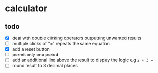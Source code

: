# calculator

## todo

- [x] deal with double clicking operators outputting unwanted results
- [ ] multiple clicks of "=" repeats the same equation
- [x] add a reset button
- [ ] permit only one period
- [ ] add an additional line above the result to display the logic e.g `2 + 3 =`
- [ ] round result to 3 decimal places
